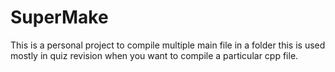 # SuperMake
This is a personal project to compile multiple main file in a folder this is used mostly in quiz revision when you want to compile a particular cpp file.
